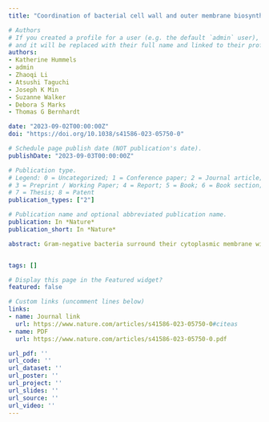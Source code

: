 ```yaml
---
title: "Coordination of bacterial cell wall and outer membrane biosynthesis"

# Authors
# If you created a profile for a user (e.g. the default `admin` user), write the username (folder name) here
# and it will be replaced with their full name and linked to their profile.
authors:
- Katherine Hummels
- admin
- Zhaoqi Li
- Atsushi Taguchi
- Joseph K Min
- Suzanne Walker
- Debora S Marks
- Thomas G Bernhardt

date: "2023-09-02T00:00:00Z"
doi: "https://doi.org/10.1038/s41586-023-05750-0"

# Schedule page publish date (NOT publication's date).
publishDate: "2023-09-03T00:00:00Z"

# Publication type.
# Legend: 0 = Uncategorized; 1 = Conference paper; 2 = Journal article;
# 3 = Preprint / Working Paper; 4 = Report; 5 = Book; 6 = Book section;
# 7 = Thesis; 8 = Patent
publication_types: ["2"]

# Publication name and optional abbreviated publication name.
publication: In *Nature*
publication_short: In *Nature*

abstract: Gram-negative bacteria surround their cytoplasmic membrane with a peptidoglycan (PG) cell wall and an outer membrane (OM) with an outer leaflet composed of lipopolysaccharide (LPS)1. This complex envelope presents a formidable barrier to drug entry and is a major determinant of the intrinsic antibiotic resistance of these organisms2. The biogenesis pathways that build the surface are also targets of many of our most effective antibacterial therapies3. Understanding the molecular mechanisms underlying the assembly of the Gram-negative envelope therefore promises to aid the development of new treatments effective against the growing problem of drug-resistant infections. Although the individual pathways for PG and OM synthesis and assembly are well characterized, almost nothing is known about how the biogenesis of these essential surface layers is coordinated. Here we report the discovery of a regulatory interaction between the committed enzymes for the PG and LPS synthesis pathways in the Gram-negative pathogen Pseudomonas aeruginosa. We show that the PG synthesis enzyme MurA interacts directly and specifically with the LPS synthesis enzyme LpxC. Moreover, MurA was shown to stimulate LpxC activity in cells and in a purified system. Our results support a model in which the assembly of the PG and OM layers in many proteobacterial species is coordinated by linking the activities of the committed enzymes in their respective synthesis pathways.


tags: []

# Display this page in the Featured widget?
featured: false

# Custom links (uncomment lines below)
links:
- name: Journal link
  url: https://www.nature.com/articles/s41586-023-05750-0#citeas
- name: PDF
  url: https://www.nature.com/articles/s41586-023-05750-0.pdf

url_pdf: ''
url_code: ''
url_dataset: ''
url_poster: ''
url_project: ''
url_slides: ''
url_source: ''
url_video: ''
---
```

